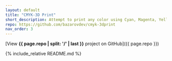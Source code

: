 ```yaml
---
layout: default
title: "CMYK-3D Print"
short_description: Attempt to print any color using Cyan, Magenta, Yellow and Key (in this case white) plastic.
repo: https://github.com/bazarovdev/cmyk-3dprint
nav_order: 3
---
```


[View **{{ page.repo | split: '/' | last }}** project on GitHub]({{ page.repo }})

{% include_relative README.md %}